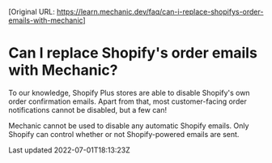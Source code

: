 [Original URL: https://learn.mechanic.dev/faq/can-i-replace-shopifys-order-emails-with-mechanic]

# Can I replace Shopify's order emails with Mechanic?

To our knowledge, Shopify Plus stores are able to disable Shopify's own order confirmation emails. Apart from that, most customer-facing order notifications cannot be disabled, but a few can!

Mechanic cannot be used to disable any automatic Shopify emails. Only Shopify can control whether or not Shopify-powered emails are sent.

Last updated 2022-07-01T18:13:23Z